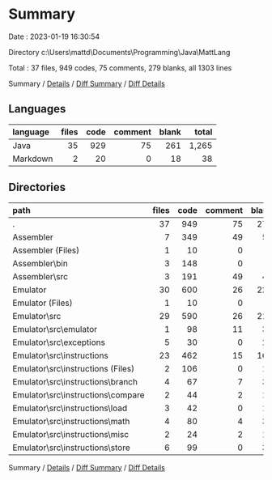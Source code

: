 # Summary

Date : 2023-01-19 16:30:54

Directory c:\\Users\\mattd\\Documents\\Programming\\Java\\MattLang

Total : 37 files,  949 codes, 75 comments, 279 blanks, all 1303 lines

Summary / [Details](details.md) / [Diff Summary](diff.md) / [Diff Details](diff-details.md)

## Languages
| language | files | code | comment | blank | total |
| :--- | ---: | ---: | ---: | ---: | ---: |
| Java | 35 | 929 | 75 | 261 | 1,265 |
| Markdown | 2 | 20 | 0 | 18 | 38 |

## Directories
| path | files | code | comment | blank | total |
| :--- | ---: | ---: | ---: | ---: | ---: |
| . | 37 | 949 | 75 | 279 | 1,303 |
| Assembler | 7 | 349 | 49 | 56 | 454 |
| Assembler (Files) | 1 | 10 | 0 | 9 | 19 |
| Assembler\\bin | 3 | 148 | 0 | 1 | 149 |
| Assembler\\src | 3 | 191 | 49 | 46 | 286 |
| Emulator | 30 | 600 | 26 | 223 | 849 |
| Emulator (Files) | 1 | 10 | 0 | 9 | 19 |
| Emulator\\src | 29 | 590 | 26 | 214 | 830 |
| Emulator\\src\\emulator | 1 | 98 | 11 | 32 | 141 |
| Emulator\\src\\exceptions | 5 | 30 | 0 | 20 | 50 |
| Emulator\\src\\instructions | 23 | 462 | 15 | 162 | 639 |
| Emulator\\src\\instructions (Files) | 2 | 106 | 0 | 11 | 117 |
| Emulator\\src\\instructions\\branch | 4 | 67 | 7 | 31 | 105 |
| Emulator\\src\\instructions\\compare | 2 | 44 | 2 | 18 | 64 |
| Emulator\\src\\instructions\\load | 3 | 42 | 0 | 18 | 60 |
| Emulator\\src\\instructions\\math | 4 | 80 | 4 | 36 | 120 |
| Emulator\\src\\instructions\\misc | 2 | 24 | 2 | 12 | 38 |
| Emulator\\src\\instructions\\store | 6 | 99 | 0 | 36 | 135 |

Summary / [Details](details.md) / [Diff Summary](diff.md) / [Diff Details](diff-details.md)
